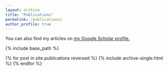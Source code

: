 ```yaml
---
layout: archive
title: "Publications"
permalink: /publications/
author_profile: true
---
```



  You can also find my articles on <u><a href="{{(https://scholar.google.co.in/citations?user=2482OI4AAAAJ&hl=en&authuser=1)}}">my Google Scholar profile</a>.</u>


{% include base_path %}

{% for post in site.publications reversed %}
  {% include archive-single.html %}
{% endfor %}
